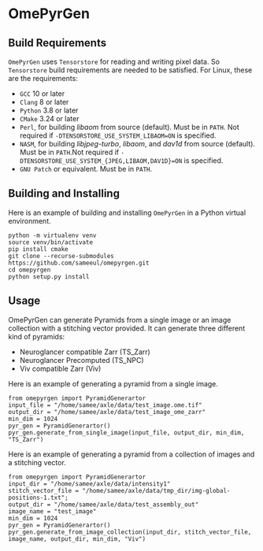 # OmePyrGen

## Build Requirements

`OmePyrGen` uses `Tensorstore` for reading and writing pixel data. So `Tensorstore` build requirements are needed to be satisfied. 
For Linux, these are the requirements:
- `GCC` 10 or later
- `Clang` 8 or later
- `Python` 3.8 or later
- `CMake` 3.24 or later
- `Perl`, for building *libaom* from source (default). Must be in `PATH`. Not required if `-DTENSORSTORE_USE_SYSTEM_LIBAOM=ON` is specified.
- `NASM`, for building *libjpeg-turbo*, *libaom*, and *dav1d* from source (default). Must be in `PATH`.Not required if `-DTENSORSTORE_USE_SYSTEM_{JPEG,LIBAOM,DAV1D}=ON` is specified.
- `GNU Patch` or equivalent. Must be in `PATH`.


## Building and Installing

Here is an example of building and installing `OmePyrGen` in a Python virtual environment.
```
python -m virtualenv venv
source venv/bin/activate
pip install cmake
git clone --recurse-submodules https://github.com/sameeul/omepyrgen.git 
cd omepyrgen
python setup.py install
```

## Usage

OmePyrGen can generate Pyramids from a single image or an image collection with a stitching vector provided. It can generate three different kind of pyramids:
- Neuroglancer compatible Zarr (TS_Zarr)
- Neuroglancer Precomputed (TS_NPC)
- Viv compatible Zarr (Viv)

Here is an example of generating a pyramid from a single image.
```
from omepyrgen import PyramidGenerartor
input_file = "/home/samee/axle/data/test_image.ome.tif"
output_dir = "/home/samee/axle/data/test_image_ome_zarr"
min_dim = 1024
pyr_gen = PyramidGenerartor()
pyr_gen.generate_from_single_image(input_file, output_dir, min_dim, "TS_Zarr")
```

Here is an example of generating a pyramid from a collection of images and a stitching vector.
```
from omepyrgen import PyramidGenerartor
input_dir = "/home/samee/axle/data/intensity1"
stitch_vector_file = "/home/samee/axle/data/tmp_dir/img-global-positions-1.txt";
output_dir = "/home/samee/axle/data/test_assembly_out"
image_name = "test_image"
min_dim = 1024
pyr_gen = PyramidGenerartor()
pyr_gen.generate_from_image_collection(input_dir, stitch_vector_file, image_name, output_dir, min_dim, "Viv")
```